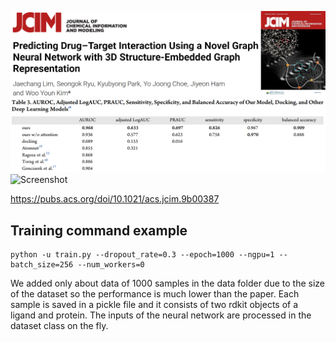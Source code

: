 ![Screenshot](figure.png)
![Screenshot](result1.png)
![Screenshot](resutl2.png)

https://pubs.acs.org/doi/10.1021/acs.jcim.9b00387

## Training command example

```
python -u train.py --dropout_rate=0.3 --epoch=1000 --ngpu=1 --batch_size=256 --num_workers=0
```
We added only about data of 1000 samples in the data folder due to the size of the dataset so the performance is much lower than the paper. Each sample is saved in a pickle file and it consists of two rdkit objects of a ligand and protein. The inputs of the neural network are processed in the dataset class on the fly.
